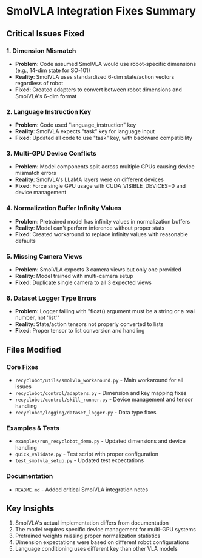 # SmolVLA Integration Fixes Summary

## Critical Issues Fixed

### 1. Dimension Mismatch
- **Problem**: Code assumed SmolVLA would use robot-specific dimensions (e.g., 14-dim state for SO-101)
- **Reality**: SmolVLA uses standardized 6-dim state/action vectors regardless of robot
- **Fixed**: Created adapters to convert between robot dimensions and SmolVLA's 6-dim format

### 2. Language Instruction Key
- **Problem**: Code used "language_instruction" key
- **Reality**: SmolVLA expects "task" key for language input
- **Fixed**: Updated all code to use "task" key, with backward compatibility

### 3. Multi-GPU Device Conflicts
- **Problem**: Model components split across multiple GPUs causing device mismatch errors
- **Reality**: SmolVLA's LLaMA layers were on different devices
- **Fixed**: Force single GPU usage with CUDA_VISIBLE_DEVICES=0 and device management

### 4. Normalization Buffer Infinity Values
- **Problem**: Pretrained model has infinity values in normalization buffers
- **Reality**: Model can't perform inference without proper stats
- **Fixed**: Created workaround to replace infinity values with reasonable defaults

### 5. Missing Camera Views
- **Problem**: SmolVLA expects 3 camera views but only one provided
- **Reality**: Model trained with multi-camera setup
- **Fixed**: Duplicate single camera to all 3 expected views

### 6. Dataset Logger Type Errors
- **Problem**: Logger failing with "float() argument must be a string or a real number, not 'list'"
- **Reality**: State/action tensors not properly converted to lists
- **Fixed**: Proper tensor to list conversion and handling

## Files Modified

### Core Fixes
- `recyclobot/utils/smolvla_workaround.py` - Main workaround for all issues
- `recyclobot/control/adapters.py` - Dimension and key mapping fixes
- `recyclobot/control/skill_runner.py` - Device management and tensor handling
- `recyclobot/logging/dataset_logger.py` - Data type fixes

### Examples & Tests
- `examples/run_recyclobot_demo.py` - Updated dimensions and device handling
- `quick_validate.py` - Test script with proper configuration
- `test_smolvla_setup.py` - Updated test expectations

### Documentation
- `README.md` - Added critical SmolVLA integration notes

## Key Insights

1. SmolVLA's actual implementation differs from documentation
2. The model requires specific device management for multi-GPU systems
3. Pretrained weights missing proper normalization statistics
4. Dimension expectations were based on different robot configurations
5. Language conditioning uses different key than other VLA models